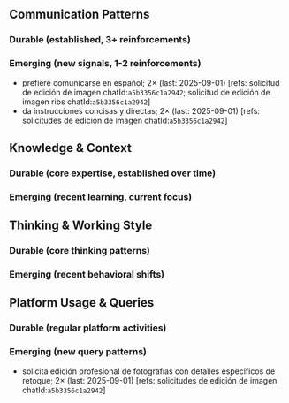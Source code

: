 ## Communication Patterns
### Durable (established, 3+ reinforcements)

### Emerging (new signals, 1-2 reinforcements)
- prefiere comunicarse en español; 2× (last: 2025-09-01) [refs: solicitud de edición de imagen chatId:`a5b3356c1a2942`; solicitud de edición de imagen ribs chatId:`a5b3356c1a2942`]
- da instrucciones concisas y directas; 2× (last: 2025-09-01) [refs: solicitudes de edición de imagen chatId:`a5b3356c1a2942`]

## Knowledge & Context
### Durable (core expertise, established over time)

### Emerging (recent learning, current focus)

## Thinking & Working Style
### Durable (core thinking patterns)

### Emerging (recent behavioral shifts)

## Platform Usage & Queries
### Durable (regular platform activities)

### Emerging (new query patterns)
- solicita edición profesional de fotografías con detalles específicos de retoque; 2× (last: 2025-09-01) [refs: solicitudes de edición de imagen chatId:`a5b3356c1a2942`]